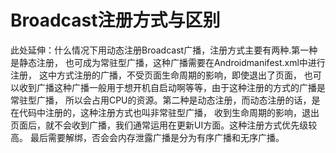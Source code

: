 # Broadcast注册方式与区别


此处延伸：什么情况下用动态注册Broadcast广播，注册方式主要有两种.第一种是静态注册，
也可成为常驻型广播，这种广播需要在Androidmanifest.xml中进行注册，
这中方式注册的广播，不受页面生命周期的影响，即使退出了页面，
也可以收到广播这种广播一般用于想开机自启动啊等等，由于这种注册的方式的广播是常驻型广播，
所以会占用CPU的资源。第二种是动态注册，而动态注册的话，是在代码中注册的，这种注册方式也叫非常驻型广播，
收到生命周期的影响，退出页面后，就不会收到广播，我们通常运用在更新UI方面。这种注册方式优先级较高。
最后需要解绑，否会会内存泄露广播是分为有序广播和无序广播。





